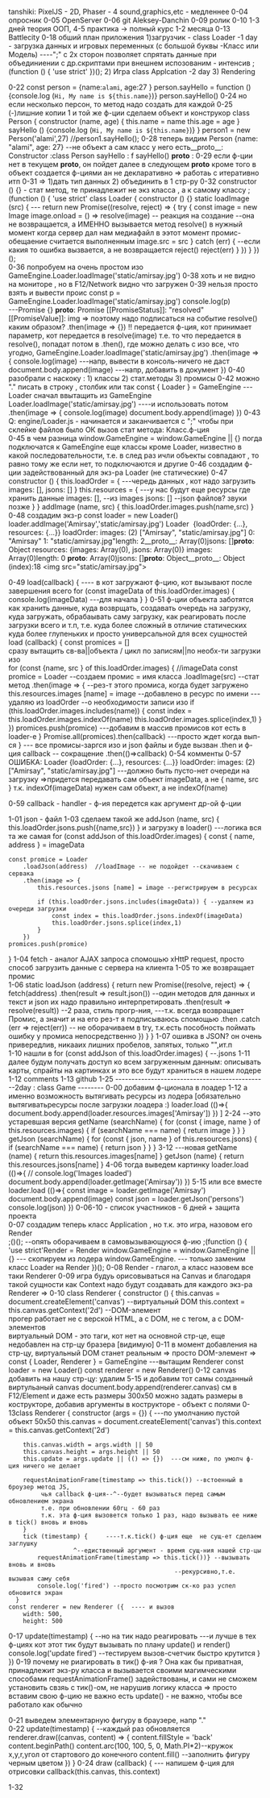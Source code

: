 tanshiki: PixelJS - 2D, Phaser - 4 sound,graphics,etc - медленнее
0-04 опросник
0-05 OpenServer
0-06 git Aleksey-Danchin
0-09 ролик
0-10 1-3 дней теория ООП, 4-5 практика -> полный курс 1-2 месяца
0-13 Battlecity
0-18 обший план приложения 
1)загрузчик - class Loader -1 day - загрузка данных и игровых переменных
 (с большой буквы -Класс или Модель)
----";" c 2х сторон позволяет спрятать данные при объединиении с др.скриптами при внешнем испозованим - интенсив 
;(function () { 
    'use strict'
})();
2) Игра class Applcation -2 day
3) Rendering

0-22 
const person = {name:`alami`, age:27 }
person.sayHello = function () {console.log (`Hi, My name is ${this.name}`)}
person.sayHello()
0-24  но  если несколько персон, то метод надо создать для каждой
0-25 (-)лишние копии 1 и той же ф-ции
сделаем объект и конструкор
    class Person {
        constructor (name, age) {
            this.name = name
            this.age = age
        }
        sayHello () {console.log (`Hi, My name is ${this.name}`)}
    }
    person1 = new Person('alami',27)
    //person1.sayHello();
0-28 теперь видим 
Person {name: "alami", age: 27} --не объект а сам класс
у него есть__proto__:
  Constructor :class Person
  sayHello    : f sayHello()
     __proto__  :
0-29 если ф-ции нет в текущем __proto__, он пойдет далее в следующем __proto__
кроме того в объект создается ф-циями ан не декларативно => работаь с итеративно итп
0-31 => 1)дать тип данных 2) объединить в 1 стр-ру
0-32 constructor () {} - стат метод, те принадлежит не экз класса , а к самому классу
;(function () {
    'use strict'
    class Loader {
    constructor () {}
    static loadImage (src) { ---
        return new Promise((resolve, reject) => {
            try {
                const image = new Image
                image.onload = () => resolve(image) -- реакция на создание
                             --она не возвращается, а ИМЕННО вызывается метод resolve()
                             в нужный момент когда сервер дал нам медиафайл
                             в ээтот момент промис-обещаение считается выполненным
                image.src = src 
            }
            catch (err) { --если какия то ошибка вызвается, а не возвращается reject()
                reject(err)
            }
        })
    }
})();       
0-36 попробуем на очень простом изо 
    GameEngine.Loader.loadImage('static/amirsay.jpg')
0-38 хоть и не видно на мониторе , но в F12/Network видно что загружен
0-39 нельзя просто взять и вывести проис
    const p = GameEngine.Loader.loadImage('static/amirsay.jpg')
    console.log(p)  
---Promise {<pending>}
   __proto__: Promise
   [[PromiseStatus]]: "resolved"
   [[PromiseValue]]: img
=> поэтому надо подписаться на событие resolve()    
каким образом? .then(image => {})
!! передается ф-ция, кот принимает параметр, кот  передается в  resolve(image)
  т.е. то что передается в resolve(), попадат потом в .then(),
  где можно делать с изо все, что угодно, 
    GameEngine.Loader.loadImage('static/amirsay.jpg')
        .then(image => {
            console.log(image)    ---напр, вывести в консоль-ничего не даст
            document.body.append(image) ---напр, добавить в документ
        })
0-40 разобрали с наскоку : 1) классы 2) стат.методы 3) промисы
0-42 можно "." писать в строку , столбик или так
        const { Loader } = GameEngine ---Loader сначал ввытащить из  GameEngine
        Loader.loadImage('static/amirsay.jpg')   ----и использовать потом
            .then(image => {
                console.log(image)
                document.body.append(image)
            })
0-43 Q: engine/Loader.js - начинается и заканчивается  с ";" чтобы при склейке файлов было ОК
    вызов стат метода:  Класс.ф-ция    
0-45 в чем разница     window.GameEngine = window.GameEngine || {}
   погда подключатся к GameEngine еще классы кроме Loader,
   низвестно в какой последовательности, т.е. в след раз ичли объекты совпадают ,
   то равно тому же если нет, то подключаются и другие
0-46 создадим ф-ции задействованный для экз-ра Loader (не статические)
0-47 constructor () {
         this.loadOrder = { ---чередь данных , кот надо загрузить
             images: [],
             jsons: []
         }
         this.resources = { ---у нас будут еще ресурсы где хранить данные
             images: [],   --из images
             jsons: []      --json файлов? звуки позже
         }
     }
     addImage (name, src) {
          this.loadOrder.images.push(name,src)
         }
0-48 создадим экз-р
    const loader = new Loader()
    loader.addImage('Amirsay','static/amirsay.jpg')
Loader
 {loadOrder: {…},
 resources: {…}}
 loadOrder:
  images: (2) ["Amirsay", "static/amirsay.jpg"]
   0: "Amirsay"
   1: "static/amirsay.jpg"length: 2__proto__: Array(0)jsons: []__proto__: Object
  resources: {images: Array(0), jsons: Array(0)}
    images: Array(0)length: 0
    __proto__: Array(0)jsons: []__proto__: Object__proto__: Object
(index):18 <img src=​"static/​amirsay.jpg">​

0-49 load(callback) {  ---- в кот загружают ф-цию, кот вызывают после завершения всего
        for (const imageData of this.loadOrder.images) {
            console.log(imageData)  ---для начала
        }
    }
0-51 ф-ции объекта заботятся как хранить данные, куда возврщать, 
  создавать очередь на загрузку, куда загружать, обрабаывать саму загрузку,
  как реагировать после загрузки всего  и т.п, т.е. куда более сложный
в отличие статических куда более глупеньких и просто универсальной для всех сущностей        
  load (callback) {
    const promices = []     
сразу вытащить св-ва||объекта / цикл по записям||по необх-ти загрузки изо     
    for (const {name, src } of this.loadOrder.images) { //imageData
        const promice = Loader --создаем промис = имя класса
            .loadImage(src)    --стат метод
            .then(image => {   --рез-т этого промиса, когда будет загружено
                this.resources.images [name] = image  --добавлено в ресурс по имени
                   ---удаляю из loadOrder --о необходимости записи изо
                if (this.loadOrder.images.includes(name)) {
                    const index = this.loadOrder.images.indexOf(name)
                    this.loadOrder.images.splice(index,1)
                }
            })
        promices.push(promice) ---добавим в массив промисов кот есть в loader-е
    }
    Promise.all(promices).then(сallback) ---просто ждет когда вып-ся
  }        --- все промисы-заргся изо и json файлы и буде вызван .then и ф-ция callback
           -- сокращение .then(()=>callback)
0-54 комменты
0-57 ОШИБКА:
Loader {loadOrder: {…}, resources: {…}}
    loadOrder:
    images: (2) ["Amirsay", "static/amirsay.jpg"] ---должно быть пусто-нет очереди на загрузку
=>придется передавать сам объект imageData, а не { name, src } 
т.к. indexOf(imageData) нужен  сам объект, а не indexOf(name)

0-59 callback - handler - ф-ия передется как аргумент др-ой ф-ции

1-01 json - файл
1-03 сделаем такой же 
        addJson (name, src) {
          this.loadOrder.jsons.push({name,src})
          } 
и загрузку в loader() ---логика вся та же самая
  for (const addJson of this.loadOrder.images) { 
    const { name, address } = imageData

    const promice = Loader
        .loadJson(address)  //loadImage -- не подойдет --скачиваем с сервака
        .then(image => {
            this.resources.jsons [name] = image --регистрируем в ресурсах

            if (this.loadOrder.jsons.includes(imageData)) { --удаляем из очереди загрузки
                const index = this.loadOrder.jsons.indexOf(imageData)
                this.loadOrder.jsons.splice(index,1)
            }
        })
    promices.push(promice)
  }
1-04 fetch - аналог AJAX запроса спомошью xHttP request, 
просто способ загрузить данные с сервера на клиента
1-05 то же возвращает промис  
1-06
   static loadJson (address) {
     return new Promise((resolve, reject) => {
       fetch(address)
         .then(result => result.json())   --один методов для данных и текст и json их надо правильно интерпретировать
         .then(result => resolve(result)) --2 раза, стиль прогр-ния,
---т.к. всегда возвращает Промис, а значит и на его рез-т я подписываюсь спомощью .then
         .catch (err => reject(err))  -- не оборачиваем в try, т.к.есть пособность поймать ошибку у промиса непосредственно
     })
    }
   }
1-07 ошивка в JSON? он очень привередлив, никааих лишних пробелов, запятых, только "",ит.п  
1-10 нашли в  for (const addJson of this.loadOrder.images) { --.jsons
1-11 далее будум получать доступ ко всем загруженным данным: описывать карты, спрайты на картинках
и это все будут храниться в нашем лодере
1-12 comments
1-13 github
1-25
-----------------------------------------------2day : class Game --------
0-00 добавим ф-ционала в лоадер 
1-12 а именно возможность вытягивать ресурсы из лодера
[обязательно вытягиватьресурсы после загрузки лоадера :) 
    loader.load (()=>{
        document.body.append(loader.resources.images['Amirsay']) })  ]
2-24 --это устаревшая версия
    getName (searchName) {
        for (const { image, name } of this.resources.images) {
            if (searchName === name) {
                return image
            }
        }
    }
    getJson (searchName) {
        for (const { json, name } of this.resources.jsons) {
            if (searchName === name) {
                return json
            }
        }
    }
3-12 ---новая 
    getName (name) {
        return this.resources.images[name]
    }
    getJson (name) {
        return this.resources.jsons[name]
    }
4-06 тогда выведем картинку
 loader.load (()=>{
        // console.log('Images loaded')
        document.body.append(loader.getImage('Amirsay'))
    })
5-15 или все вместе 
loader.load (()=>{
        const image = loader.getImage('Amirsay')
        document.body.append(image)
        const json = loader.getJson('persons')
        console.log(json)
    })
0-06-10 - список участников - 6 дней + защита проекта    
0-07 создадим теперь класс Application , но т.к. это игра, назовом его Render    
    ;()();   --опять оборачиваем в самовызывающуюся ф-ию
;(function () {
    'use strict'Render = Render
    window.GameEngine = window.GameEngine || {}  --- скопируем из лодера
    window.GameEngine.   --- только заменим класс Loader на Render
})();
0-08 Render - глагол, а класс назовем все таки  Renderer 
0-09 игра будуь орисовываться на Canvas и благодаря такой сущности как Context
надо будут создавать для каждого экз-ра Renderer =>
0-10 class Renderer {
       constructor () {
         this.canvas = document.createElement('canvas') --виртуальный DOM
         this.context = this.canvas.getContext('2d')    --DOM-элемент  
прогер работает не с верской HTML, а с  DOM, не с тегом, а с DOM-элементов  
виртуальный DOM - это таги, кот нет на основной стр-це, еще недобавлен на стр-цу бразера [видимую]
0-11 в момент добавления на стр-цу, виртуальный DOM станет реальным => просто DOM-элемент 
=> const { Loader, Renderer } = GameEngine  ---вытащим Renderer
   const loader = new Loader()
   const renderer = new Renderer()
0-12 canvas добавить на нашу стр-цу: удалим 5-15
 и добавим тот самы созданный виртульаный canvas
    document.body.append(renderer.canvas)
см в F12/Element <canvas> и даже есть размеры 300х50
можно задать размеры в кострукторе, добавив аргументы в кострукторе - объект с полями
0-13class Renderer {
      constructor (args = {}) { ---по умолчанию пустой объект 50x50
        this.canvas = document.createElement('canvas')
        this.context = this.canvas.getContext('2d')

        this.canvas.width = args.width || 50
        this.canvas.height = args.height || 50
        this.update = args.update || (() => {})  ---см ниже, по умолч ф-ция ничего не делает
        
        requestAnimationFrame(timestamp => this.tick()) --встоенный в броузер метод JS,
             чья callback ф-ция--^--будет вызываться перед самым обновлением экрана
             т.е. при обновлении 60гц - 60 раз
             т.к. эта ф-ция вызовется только 1 раз, надо вызывать ее ниже в tick() вновь и вновь
        }
        tick (timestamp) {     ----т.к.tick() ф-ция еще  не сущ-ет сделаем заглушку
                      ^--едиственный аргумент - время сущ-ния нашей стр-цы
            requestAnimationFrame(timestamp => this.tick())} --вызывать вновь и вновь
                                                  --рекурсивно,т.е. вызывая саму себя
            console.log('fired') --просто посмотрим ск-ко раз успел обновится экран                                                               
      }  
    const renderer = new Renderer ({  ---- и вызов
        width: 500,
        height: 500
0-17    update(timestamp) { --но на тик надо реагировать
            ---и лучше в тех ф-циях кот этот тик будут вызывать по плану update() и render()
            console.log('update fired') --тестируем вызов-счетчик быстро крутится 
        }
    })
0-19 почему не риагировать в тик() ф-ия ? 
Она как бы приватная, принадлежит экз-ру класса и вызывается своими магимческими способами
requestAnimationFrame() задействованы, и сами не сможем установить свзяь с тик()-ом,
не нарушив логику класса => просто вставим свою ф-цию
не важно есть update() - не важно, чтобы все работало как обычно

0-21 выведем элементарную фигуру в браузере, напр "."  
0-22 update(timestamp) { --каждый раз обновляется
      renderer.draw((canvas, content) => {
        content.fillStyle = 'back'
        content.beginPath()
        content.arc(100, 100, 5, 0, Math.PI*2)--кружок x,y,r,угол от стартового до конечного
        content.fill() --заполнить фигуру черным цветом
        })
    }
0-24 draw (callback) { --- напишем ф-ция для отрисовки
        callback(this.canvas, this.context)


























    
    
1-32